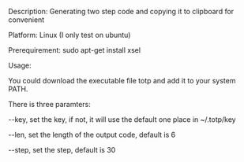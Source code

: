Description: Generating two step code and copying it to clipboard for convenient

Platform: Linux (I only test on ubuntu)

Prerequirement: sudo apt-get install xsel

Usage:

You could download the executable file totp and add it to your system PATH.

There is three paramters:

--key,  set the key, if not, it will use the default one place in ~/.totp/key

--len,  set the length of the output code, default is 6

--step, set the step, default is 30
